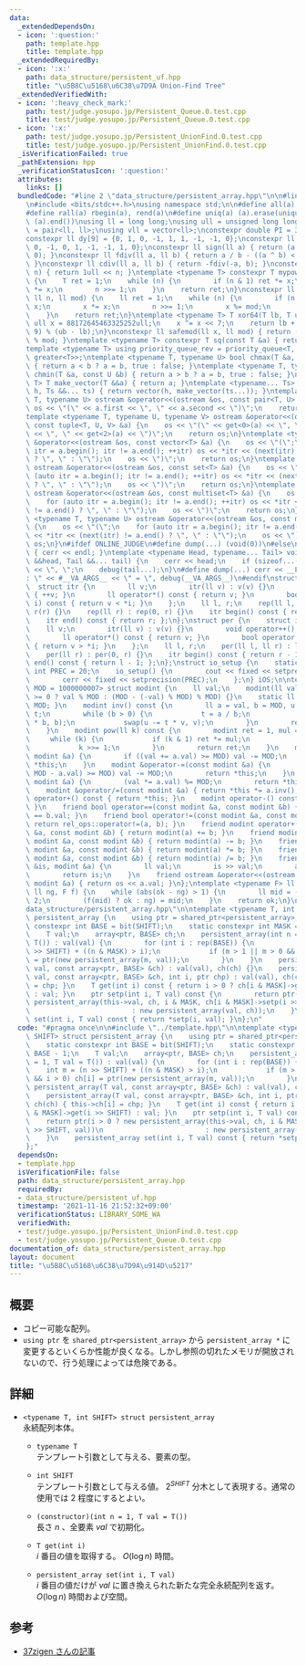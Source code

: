 ```yaml
---
data:
  _extendedDependsOn:
  - icon: ':question:'
    path: template.hpp
    title: template.hpp
  _extendedRequiredBy:
  - icon: ':x:'
    path: data_structure/persistent_uf.hpp
    title: "\u5B8C\u5168\u6C38\u7D9A Union-Find Tree"
  _extendedVerifiedWith:
  - icon: ':heavy_check_mark:'
    path: test/judge.yosupo.jp/Persistent_Queue.0.test.cpp
    title: test/judge.yosupo.jp/Persistent_Queue.0.test.cpp
  - icon: ':x:'
    path: test/judge.yosupo.jp/Persistent_UnionFind.0.test.cpp
    title: test/judge.yosupo.jp/Persistent_UnionFind.0.test.cpp
  _isVerificationFailed: true
  _pathExtension: hpp
  _verificationStatusIcon: ':question:'
  attributes:
    links: []
  bundledCode: "#line 2 \"data_structure/persistent_array.hpp\"\n\n#line 1 \"template.hpp\"\
    \n#include <bits/stdc++.h>\nusing namespace std;\n\n#define all(a) begin(a), end(a)\n\
    #define rall(a) rbegin(a), rend(a)\n#define uniq(a) (a).erase(unique(all(a)),\
    \ (a).end())\nusing ll = long long;\nusing ull = unsigned long long;\nusing pll\
    \ = pair<ll, ll>;\nusing vll = vector<ll>;\nconstexpr double PI = 3.14159265358979323846;\n\
    constexpr ll dy[9] = {0, 1, 0, -1, 1, 1, -1, -1, 0};\nconstexpr ll dx[9] = {1,\
    \ 0, -1, 0, 1, -1, -1, 1, 0};\nconstexpr ll sign(ll a) { return (a > 0) - (a <\
    \ 0); }\nconstexpr ll fdiv(ll a, ll b) { return a / b - ((a ^ b) < 0 && a % b);\
    \ }\nconstexpr ll cdiv(ll a, ll b) { return -fdiv(-a, b); }\nconstexpr ull bit(int\
    \ n) { return 1ull << n; }\ntemplate <typename T> constexpr T mypow(T x, ll n)\
    \ {\n    T ret = 1;\n    while (n) {\n        if (n & 1) ret *= x;\n        x\
    \ *= x;\n        n >>= 1;\n    }\n    return ret;\n}\nconstexpr ll modpow(ll x,\
    \ ll n, ll mod) {\n    ll ret = 1;\n    while (n) {\n        if (n & 1) ret *=\
    \ x;\n        x *= x;\n        n >>= 1;\n        x %= mod;\n        ret %= mod;\n\
    \    }\n    return ret;\n}\ntemplate <typename T> T xor64(T lb, T ub) {\n    static\
    \ ull x = 88172645463325252ull;\n    x ^= x << 7;\n    return lb + (x ^= x >>\
    \ 9) % (ub - lb);\n}\nconstexpr ll safemod(ll x, ll mod) { return (x % mod + mod)\
    \ % mod; }\ntemplate <typename T> constexpr T sq(const T &a) { return a * a; }\n\
    template <typename T> using priority_queue_rev = priority_queue<T, vector<T>,\
    \ greater<T>>;\ntemplate <typename T, typename U> bool chmax(T &a, const U &b)\
    \ { return a < b ? a = b, true : false; }\ntemplate <typename T, typename U> bool\
    \ chmin(T &a, const U &b) { return a > b ? a = b, true : false; }\ntemplate <typename\
    \ T> T make_vector(T &&a) { return a; }\ntemplate <typename... Ts> auto make_vector(int\
    \ h, Ts &&... ts) { return vector(h, make_vector(ts...)); }\ntemplate <typename\
    \ T, typename U> ostream &operator<<(ostream &os, const pair<T, U> &a) {\n   \
    \ os << \"(\" << a.first << \", \" << a.second << \")\";\n    return os;\n}\n\
    template <typename T, typename U, typename V> ostream &operator<<(ostream &os,\
    \ const tuple<T, U, V> &a) {\n    os << \"(\" << get<0>(a) << \", \" << get<1>(a)\
    \ << \", \" << get<2>(a) << \")\";\n    return os;\n}\ntemplate <typename T> ostream\
    \ &operator<<(ostream &os, const vector<T> &a) {\n    os << \"(\";\n    for (auto\
    \ itr = a.begin(); itr != a.end(); ++itr) os << *itr << (next(itr) != a.end()\
    \ ? \", \" : \"\");\n    os << \")\";\n    return os;\n}\ntemplate <typename T>\
    \ ostream &operator<<(ostream &os, const set<T> &a) {\n    os << \"(\";\n    for\
    \ (auto itr = a.begin(); itr != a.end(); ++itr) os << *itr << (next(itr) != a.end()\
    \ ? \", \" : \"\");\n    os << \")\";\n    return os;\n}\ntemplate <typename T>\
    \ ostream &operator<<(ostream &os, const multiset<T> &a) {\n    os << \"(\";\n\
    \    for (auto itr = a.begin(); itr != a.end(); ++itr) os << *itr << (next(itr)\
    \ != a.end() ? \", \" : \"\");\n    os << \")\";\n    return os;\n}\ntemplate\
    \ <typename T, typename U> ostream &operator<<(ostream &os, const map<T, U> &a)\
    \ {\n    os << \"(\";\n    for (auto itr = a.begin(); itr != a.end(); ++itr) os\
    \ << *itr << (next(itr) != a.end() ? \", \" : \"\");\n    os << \")\";\n    return\
    \ os;\n}\n#ifdef ONLINE_JUDGE\n#define dump(...) (void(0))\n#else\nvoid debug()\
    \ { cerr << endl; }\ntemplate <typename Head, typename... Tail> void debug(Head\
    \ &&head, Tail &&... tail) {\n    cerr << head;\n    if (sizeof...(Tail)) cerr\
    \ << \", \";\n    debug(tail...);\n}\n#define dump(...) cerr << __LINE__ << \"\
    : \" << #__VA_ARGS__ << \" = \", debug(__VA_ARGS__)\n#endif\nstruct rep {\n  \
    \  struct itr {\n        ll v;\n        itr(ll v) : v(v) {}\n        void operator++()\
    \ { ++v; }\n        ll operator*() const { return v; }\n        bool operator!=(itr\
    \ i) const { return v < *i; }\n    };\n    ll l, r;\n    rep(ll l, ll r) : l(l),\
    \ r(r) {}\n    rep(ll r) : rep(0, r) {}\n    itr begin() const { return l; };\n\
    \    itr end() const { return r; };\n};\nstruct per {\n    struct itr {\n    \
    \    ll v;\n        itr(ll v) : v(v) {}\n        void operator++() { --v; }\n\
    \        ll operator*() const { return v; }\n        bool operator!=(itr i) const\
    \ { return v > *i; }\n    };\n    ll l, r;\n    per(ll l, ll r) : l(l), r(r) {}\n\
    \    per(ll r) : per(0, r) {}\n    itr begin() const { return r - 1; };\n    itr\
    \ end() const { return l - 1; };\n};\nstruct io_setup {\n    static constexpr\
    \ int PREC = 20;\n    io_setup() {\n        cout << fixed << setprecision(PREC);\n\
    \        cerr << fixed << setprecision(PREC);\n    };\n} iOS;\n\ntemplate <ll\
    \ MOD = 1000000007> struct modint {\n    ll val;\n    modint(ll val = 0) : val(val\
    \ >= 0 ? val % MOD : (MOD - (-val) % MOD) % MOD) {}\n    static ll mod() { return\
    \ MOD; }\n    modint inv() const {\n        ll a = val, b = MOD, u = 1, v = 0,\
    \ t;\n        while (b > 0) {\n            t = a / b;\n            swap(a -= t\
    \ * b, b);\n            swap(u -= t * v, v);\n        }\n        return modint(u);\n\
    \    }\n    modint pow(ll k) const {\n        modint ret = 1, mul = val;\n   \
    \     while (k) {\n            if (k & 1) ret *= mul;\n            mul *= mul;\n\
    \            k >>= 1;\n        }\n        return ret;\n    }\n    modint &operator+=(const\
    \ modint &a) {\n        if ((val += a.val) >= MOD) val -= MOD;\n        return\
    \ *this;\n    }\n    modint &operator-=(const modint &a) {\n        if ((val +=\
    \ MOD - a.val) >= MOD) val -= MOD;\n        return *this;\n    }\n    modint &operator*=(const\
    \ modint &a) {\n        (val *= a.val) %= MOD;\n        return *this;\n    }\n\
    \    modint &operator/=(const modint &a) { return *this *= a.inv(); }\n    modint\
    \ operator+() const { return *this; }\n    modint operator-() const { return modint(-val);\
    \ }\n    friend bool operator==(const modint &a, const modint &b) { return a.val\
    \ == b.val; }\n    friend bool operator!=(const modint &a, const modint &b) {\
    \ return rel_ops::operator!=(a, b); }\n    friend modint operator+(const modint\
    \ &a, const modint &b) { return modint(a) += b; }\n    friend modint operator-(const\
    \ modint &a, const modint &b) { return modint(a) -= b; }\n    friend modint operator*(const\
    \ modint &a, const modint &b) { return modint(a) *= b; }\n    friend modint operator/(const\
    \ modint &a, const modint &b) { return modint(a) /= b; }\n    friend istream &operator>>(istream\
    \ &is, modint &a) {\n        ll val;\n        is >> val;\n        a = modint(val);\n\
    \        return is;\n    }\n    friend ostream &operator<<(ostream &os, const\
    \ modint &a) { return os << a.val; }\n};\ntemplate <typename F> ll bisect(ll ok,\
    \ ll ng, F f) {\n    while (abs(ok - ng) > 1) {\n        ll mid = (ok + ng) /\
    \ 2;\n        (f(mid) ? ok : ng) = mid;\n    }\n    return ok;\n}\n#line 4 \"\
    data_structure/persistent_array.hpp\"\n\ntemplate <typename T, int SHIFT> struct\
    \ persistent_array {\n    using ptr = shared_ptr<persistent_array>;\n    static\
    \ constexpr int BASE = bit(SHIFT);\n    static constexpr int MASK = BASE - 1;\n\
    \    T val;\n    array<ptr, BASE> ch;\n    persistent_array(int n = 1, T val =\
    \ T()) : val(val) {\n        for (int i : rep(BASE)) {\n            int m = (n\
    \ >> SHIFT) + ((n & MASK) > i);\n            if (m > 1 || m > 0 && i > 0) ch[i]\
    \ = ptr(new persistent_array(m, val));\n        }\n    }\n    persistent_array(T\
    \ val, const array<ptr, BASE> &ch) : val(val), ch(ch) {}\n    persistent_array(T\
    \ val, const array<ptr, BASE> &ch, int i, ptr chp) : val(val), ch(ch) { this->ch[i]\
    \ = chp; }\n    T get(int i) const { return i > 0 ? ch[i & MASK]->get(i >> SHIFT)\
    \ : val; }\n    ptr setp(int i, T val) const {\n        return ptr(i > 0 ? new\
    \ persistent_array(this->val, ch, i & MASK, ch[i & MASK]->setp(i >> SHIFT, val))\n\
    \                         : new persistent_array(val, ch));\n    }\n    persistent_array\
    \ set(int i, T val) const { return *setp(i, val); }\n};\n"
  code: "#pragma once\n\n#include \"../template.hpp\"\n\ntemplate <typename T, int\
    \ SHIFT> struct persistent_array {\n    using ptr = shared_ptr<persistent_array>;\n\
    \    static constexpr int BASE = bit(SHIFT);\n    static constexpr int MASK =\
    \ BASE - 1;\n    T val;\n    array<ptr, BASE> ch;\n    persistent_array(int n\
    \ = 1, T val = T()) : val(val) {\n        for (int i : rep(BASE)) {\n        \
    \    int m = (n >> SHIFT) + ((n & MASK) > i);\n            if (m > 1 || m > 0\
    \ && i > 0) ch[i] = ptr(new persistent_array(m, val));\n        }\n    }\n   \
    \ persistent_array(T val, const array<ptr, BASE> &ch) : val(val), ch(ch) {}\n\
    \    persistent_array(T val, const array<ptr, BASE> &ch, int i, ptr chp) : val(val),\
    \ ch(ch) { this->ch[i] = chp; }\n    T get(int i) const { return i > 0 ? ch[i\
    \ & MASK]->get(i >> SHIFT) : val; }\n    ptr setp(int i, T val) const {\n    \
    \    return ptr(i > 0 ? new persistent_array(this->val, ch, i & MASK, ch[i & MASK]->setp(i\
    \ >> SHIFT, val))\n                         : new persistent_array(val, ch));\n\
    \    }\n    persistent_array set(int i, T val) const { return *setp(i, val); }\n\
    };"
  dependsOn:
  - template.hpp
  isVerificationFile: false
  path: data_structure/persistent_array.hpp
  requiredBy:
  - data_structure/persistent_uf.hpp
  timestamp: '2021-11-16 21:52:32+09:00'
  verificationStatus: LIBRARY_SOME_WA
  verifiedWith:
  - test/judge.yosupo.jp/Persistent_UnionFind.0.test.cpp
  - test/judge.yosupo.jp/Persistent_Queue.0.test.cpp
documentation_of: data_structure/persistent_array.hpp
layout: document
title: "\u5B8C\u5168\u6C38\u7D9A\u914D\u5217"
---
```


## 概要
- コピー可能な配列。
- `using ptr` を `shared_ptr<persistent_array>` から `persistent_array *` に変更するといくらか性能が良くなる。しかし参照の切れたメモリが開放されないので、行う処理によっては危険である。

## 詳細
- `<typename T, int SHIFT> struct persistent_array`  
    永続配列本体。

    - `typename T`  
        テンプレート引数として与える、要素の型。

    - `int SHIFT`  
        テンプレート引数として与える値。 $2^{SHIFT}$ 分木として表現する。通常の使用では $2$ 程度にするとよい。

    - `(constructor)(int n = 1, T val = T())`  
        長さ $n$ 、全要素 $val$ で初期化。

    - `T get(int i)`  
        $i$ 番目の値を取得する。 $O(\log n)$ 時間。

    - `persistent_array set(int i, T val)`  
        $i$ 番目の値だけが $val$ に置き換えられた新たな完全永続配列を返す。$O(\log n)$ 時間および空間。

## 参考
- [37zigen さんの記事](https://37zigen.com/persistent-array/)